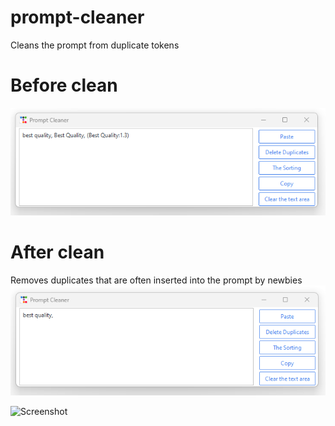# prompt-cleaner
Cleans the prompt from duplicate tokens

# Before clean
![Screenshot](/screenshots/eng.png)

# After clean

Removes duplicates that are often inserted into the prompt by newbies
![Screenshot](/screenshots/eng_after.png)

![Screenshot](/screenshots/ru_lang.png.png)